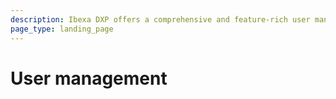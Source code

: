 ```yaml
---
description: Ibexa DXP offers a comprehensive and feature-rich user management system that allows organizations to efficiently manage their digital ecosystem.
page_type: landing_page
---
```


# User management
